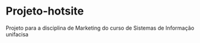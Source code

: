 # Projeto-hotsite
Projeto para a disciplina de Marketing do curso de Sistemas de Informação unifacisa
